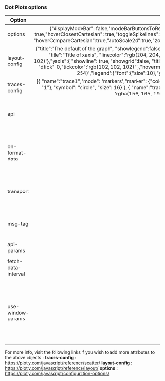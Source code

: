 ### Dot Plots options

| Option        | Default value   | Description   | Type | Required   |
| ------------- |:-------------:|:-------------:|:-------------:|:----------|
 options | {"displayModeBar": false,"modeBarButtonsToRemove":[], "displaylogo": false,"modeBarButtonsToRemoveWrapper":{"toImage": true,"hoverClosestCartesian": true,"toggleSpikelines": true,"pan2d": true,"zoom2d": true,"resetScale2d":true,"select2d":true,"lasso2d":true,            "hoverCompareCartesian":true,"autoScale2d":true,"zoomOut2d":true,"zoomIn2d":true},"scrollZoom":false,"editable":false,"staticPlot":false},| options configuration | object | NO
 layout-config | {"title":"The default of the graph", "showlegend":false, "margin":{"l":140, "r":40,"b":50, "t":80 }, "xaxis":{"showline": true, "showgrid":false, "title":"Title of xaxis", "linecolor":"rgb(204, 204, 204)", "ticks":"outside", "autotick": false, "dtick": 10, "tickcolor":'rgb(102, 102, 102)'},"yaxis":{  "showline": true, "showgrid":false,  "title":"Title of yaxis", "linecolor":"rgb(204, 204, 204)", "ticks":"outside", "autotick": false, "dtick": 0,"tickcolor":'rgb(102, 102, 102)' },"hovermode": 'closest',"paper_bgcolor": 'rgb(253, 254, 254)',"plot_bgcolor": 'rgb(253, 254, 254)',"legend":{"font":{"size":10},"yanchor":"top","y":0.99,"xanchor":"left","x":0.01,"orientation":"v" }} | configuration of the layout | object | NO
 traces-config |[{ "name":"trace1","mode": 'markers',"marker": {"color": "rgba(156, 165, 196, 0.95)","line": {"color": "rgba(156, 165, 196, 1.0)", "width": "1"}, "symbol": "circle", "size": 16} }, { "name":"trace2",  "mode": 'markers', "marker": { "color": 'rgba(156, 165, 0.95)', "line": {"color": 'rgba(156, 165, 196, 1.0)',"width": 1,},"symbol": "circle",  "size": 16 }}] | configuration of the traces | array | NO
  api | null | Name of the API to get data | string | Required if getting data from backend 
  on-format-data | null | Callback function to be called after data is returned from backend | function | NO
  transport |  'wss'    |	method used to call api (can take "https" or "wss").	 | string | NO
  msg-tag   | null     | Subscribe to socket messages with tag name.		     | string | NO
  api-params  | null     | api parameters.  					| object | NO
  fetch-data-interval |  null    | the refresh interval in case of https transport.	 | int | NO
  use-window-params |  null   |If true the widget will merge the defined api-params with the params passed in the URL query params	 | boolean | NO
  
  For more info, visit the following links if you wish to add more attributes to the above objects :
**traces-config** : <https://plotly.com/javascript/reference/scatter/>
**layout-config** : <https://plotly.com/javascript/reference/layout/>
**options** : <https://plotly.com/javascript/configuration-options/>

